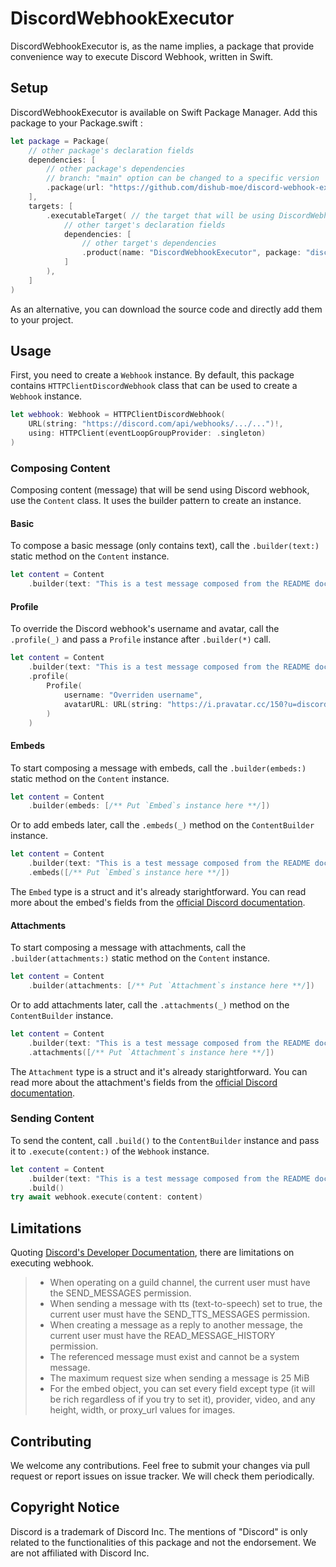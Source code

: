 # DiscordWebhookExecutor

DiscordWebhookExecutor is, as the name implies, a package that provide convenience way to execute Discord Webhook, written in Swift.

## Setup

DiscordWebhookExecutor is available on Swift Package Manager. Add this package to your Package.swift :

```swift
let package = Package(
    // other package's declaration fields
    dependencies: [
        // other package's dependencies
        // branch: "main" option can be changed to a specific version
        .package(url: "https://github.com/dishub-moe/discord-webhook-executor.git", branch: "main")
    ],
    targets: [
        .executableTarget( // the target that will be using DiscordWebhookExecutor
            // other target's declaration fields
            dependencies: [
                // other target's dependencies
                .product(name: "DiscordWebhookExecutor", package: "discord-webhook-executor")
            ]
        ),
    ]
)

```

As an alternative, you can download the source code and directly add them to your project.

## Usage

First, you need to create a `Webhook` instance. By default, this package contains `HTTPClientDiscordWebhook` class that can be used to create a `Webhook` instance.

```swift
let webhook: Webhook = HTTPClientDiscordWebhook(
    URL(string: "https://discord.com/api/webhooks/.../...")!,
    using: HTTPClient(eventLoopGroupProvider: .singleton)
)
```

### Composing Content

Composing content (message) that will be send using Discord webhook, use the `Content` class. It uses the builder pattern to create an instance.

#### Basic

To compose a basic message (only contains text), call the `.builder(text:)` static method on the `Content` instance.

```swift
let content = Content
    .builder(text: "This is a test message composed from the README documentation")
```

#### Profile

To override the Discord webhook's username and avatar, call the `.profile(_)` and pass a `Profile` instance after `.builder(*)` call.

```swift
let content = Content
    .builder(text: "This is a test message composed from the README documentation")
    .profile(
        Profile(
            username: "Overriden username",
            avatarURL: URL(string: "https://i.pravatar.cc/150?u=discord-webhook-executor")
        )
    )
```

#### Embeds

To start composing a message with embeds, call the `.builder(embeds:)` static method on the `Content` instance.

```swift
let content = Content
    .builder(embeds: [/** Put `Embed`s instance here **/])
```

Or to add embeds later, call the `.embeds(_)` method on the `ContentBuilder` instance.

```swift
let content = Content
    .builder(text: "This is a test message composed from the README documentation")
    .embeds([/** Put `Embed`s instance here **/])
```

The `Embed` type is a struct and it's already starightforward. You can read more about the embed's fields from the [official Discord documentation](https://discord.com/developers/docs/resources/channel#embed-object-embed-structure).

#### Attachments

To start composing a message with attachments, call the `.builder(attachments:)` static method on the `Content` instance.

```swift
let content = Content
    .builder(attachments: [/** Put `Attachment`s instance here **/])
```

Or to add attachments later, call the `.attachments(_)` method on the `ContentBuilder` instance.

```swift
let content = Content
    .builder(text: "This is a test message composed from the README documentation")
    .attachments([/** Put `Attachment`s instance here **/])
```

The `Attachment` type is a struct and it's already starightforward. You can read more about the attachment's fields from the [official Discord documentation](https://discord.com/developers/docs/resources/channel#attachment-object-attachment-structure).

### Sending Content

To send the content, call `.build()` to the `ContentBuilder` instance and pass it to `.execute(content:)` of the `Webhook` instance.

```swift
let content = Content
    .builder(text: "This is a test message composed from the README documentation")
    .build()
try await webhook.execute(content: content)
```

## Limitations

Quoting [Discord's Developer Documentation](https://discord.com/developers/docs/resources/channel#create-message-limitations), there are limitations on executing webhook.

> - When operating on a guild channel, the current user must have the SEND_MESSAGES permission.
> - When sending a message with tts (text-to-speech) set to true, the current user must have the SEND_TTS_MESSAGES permission.
> - When creating a message as a reply to another message, the current user must have the READ_MESSAGE_HISTORY permission.
> - The referenced message must exist and cannot be a system message.
> - The maximum request size when sending a message is 25 MiB
> - For the embed object, you can set every field except type (it will be rich regardless of if you try to set it), provider, video, and any height, width, or proxy_url values for images.

## Contributing

We welcome any contributions. Feel free to submit your changes via pull request or report issues on issue tracker. We will check them periodically.

## Copyright Notice

Discord is a trademark of Discord Inc. The mentions of "Discord" is only related to the functionalities of this package and not the endorsement. We are not affiliated with Discord Inc.
